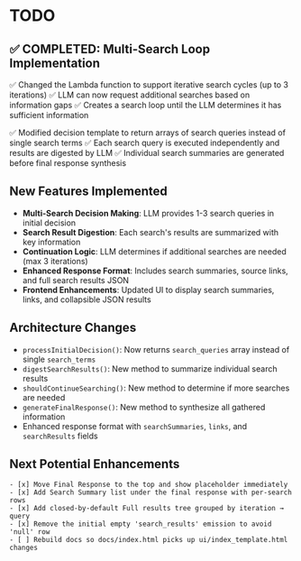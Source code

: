 # TODO


## ✅ COMPLETED: Multi-Search Loop Implementation

✅ Changed the Lambda function to support iterative search cycles (up to 3 iterations)
✅ LLM can now request additional searches based on information gaps
✅ Creates a search loop until the LLM determines it has sufficient information

✅ Modified decision template to return arrays of search queries instead of single search terms
✅ Each search query is executed independently and results are digested by LLM
✅ Individual search summaries are generated before final response synthesis

## New Features Implemented

- **Multi-Search Decision Making**: LLM provides 1-3 search queries in initial decision
- **Search Result Digestion**: Each search's results are summarized with key information
- **Continuation Logic**: LLM determines if additional searches are needed (max 3 iterations)
- **Enhanced Response Format**: Includes search summaries, source links, and full search results JSON
- **Frontend Enhancements**: Updated UI to display search summaries, links, and collapsible JSON results

## Architecture Changes

- `processInitialDecision()`: Now returns `search_queries` array instead of single `search_terms`
- `digestSearchResults()`: New method to summarize individual search results
- `shouldContinueSearching()`: New method to determine if more searches are needed
- `generateFinalResponse()`: New method to synthesize all gathered information
- Enhanced response format with `searchSummaries`, `links`, and `searchResults` fields

## Next Potential Enhancements

	- [x] Move Final Response to the top and show placeholder immediately
	- [x] Add Search Summary list under the final response with per-search rows
	- [x] Add closed-by-default Full results tree grouped by iteration → query
	- [x] Remove the initial empty 'search_results' emission to avoid 'null' row
	- [ ] Rebuild docs so docs/index.html picks up ui/index_template.html changes


